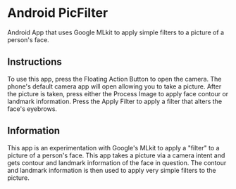 # Android PicFilter
 Android App that uses Google MLkit to apply simple filters to a picture of a person's face.
 
Instructions
----------------
To use this app, press the Floating Action Button to open the camera. The phone's
default camera app will open allowing you to take a picture. After the picture is taken, press either the Process Image to
apply face contour or landmark information. Press the Apply Filter to apply a filter that alters the face's eyebrows.

Information
---------------
This app is an experimentation with Google's MLkit to apply a "filter" to a picture of a person's face. This app takes a 
picture via a camera intent and gets contour and landmark information of the face in question. The contour and landmark 
information is then used to apply very simple filters to the picture.

